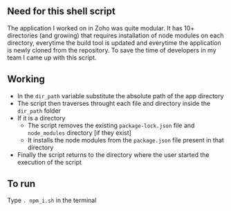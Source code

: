 ## Need for this shell script
  The application I worked on in Zoho was quite modular. It has 10+ directories (and growing) that requires installation of node modules on each directory, everytime the build tool is updated and everytime the application is newly cloned from the repository. To save the time of developers in my team I came up with this script.
 
## Working
* In the `dir_path` variable substitute the absolute path of the app directory
* The script then traverses throught each file and directory inside the `dir_path` folder
* If it is a directory
    * The script removes the existing `package-lock.json` file and `node_modules` directory [if they exist]
    * It installs the node modules from the `package.json` file present in that directory
* Finally the script returns to the directory where the user started the execution of the script

## To run
Type `. npm_i.sh` in the terminal
